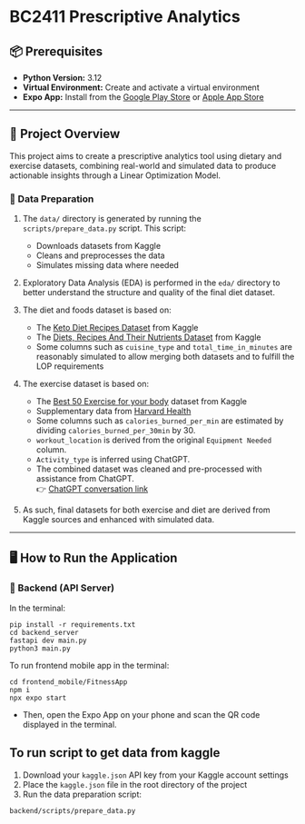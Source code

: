 # BC2411 Prescriptive Analytics

## 📦 Prerequisites

- **Python Version:** 3.12  
- **Virtual Environment:** Create and activate a virtual environment  
- **Expo App:** Install from the [Google Play Store](https://play.google.com/store) or [Apple App Store](https://www.apple.com/app-store/)

---

## 📘 Project Overview

This project aims to create a prescriptive analytics tool using dietary and exercise datasets, combining real-world and simulated data to produce actionable insights through a Linear Optimization Model.

### 🔹 Data Preparation

1. The `data/` directory is generated by running the `scripts/prepare_data.py` script. This script:  
   - Downloads datasets from Kaggle  
   - Cleans and preprocesses the data  
   - Simulates missing data where needed


2. Exploratory Data Analysis (EDA) is performed in the `eda/` directory to better understand the structure and quality of the final diet dataset.


3. The diet and foods dataset is based on:  
   - The [Keto Diet Recipes Dataset](https://www.kaggle.com/datasets/hamadkhan345/keto-diet-recipes-dataset?resource=download) from Kaggle  
   - The [Diets, Recipes And Their Nutrients Dataset](https://www.kaggle.com/datasets/thedevastator/healthy-diet-recipes-a-comprehensive-dataset) from Kaggle  
   - Some columns such as `cuisine_type` and `total_time_in_minutes` are reasonably simulated to allow merging both datasets and to fulfill the LOP requirements  


4. The exercise dataset is based on:  
   - The [Best 50 Exercise for your body](https://www.kaggle.com/datasets/prajwaldongre/best-50-exercise-for-your-body) dataset from Kaggle  
   - Supplementary data from [Harvard Health](https://www.health.harvard.edu/diet-and-weight-loss/calories-burned-in-30-minutes-for-people-of-three-different-weights)  
   - Some columns such as `calories_burned_per_min` are estimated by dividing `calories_burned_per_30min` by 30.  
   - `workout_location` is derived from the original `Equipment Needed` column.  
   - `Activity_type` is inferred using ChatGPT.  
   - The combined dataset was cleaned and pre-processed with assistance from ChatGPT.  
   👉 [ChatGPT conversation link](https://chatgpt.com/share/67f7fe15-7bbc-8013-8777-12f57b035c1d)


5. As such, final datasets for both exercise and diet are derived from Kaggle sources and enhanced with simulated data.

---

## 🖥️ How to Run the Application

### 🔧 Backend (API Server)

In the terminal:
```
pip install -r requirements.txt
cd backend_server
fastapi dev main.py
python3 main.py
```

To run frontend mobile app in the terminal:
```
cd frontend_mobile/FitnessApp
npm i
npx expo start
```
- Then, open the Expo App on your phone and scan the QR code displayed in the terminal.


## To run script to get data from kaggle
1. Download your `kaggle.json` API key from your Kaggle account settings
2. Place the `kaggle.json` file in the root directory of the project
3. Run the data preparation script:
```
backend/scripts/prepare_data.py
```
